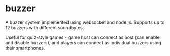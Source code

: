 # buzzer
A buzzer system implemented using websocket and node.js.
Supports up to 12 buzzers with different soundbytes.

Useful for quiz-style games - game host can connect as host (can enable and disable buzzers), and players can connect as individual buzzers using their smartphones.

